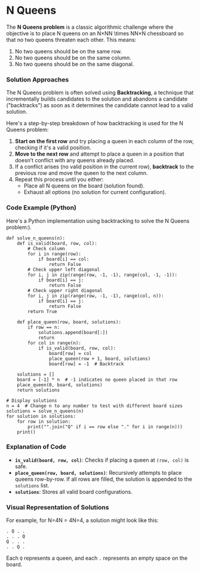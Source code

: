 # N Queens

The **N Queens problem** is a classic algorithmic challenge where the objective is to place N queens on an N×NN \times NN×N chessboard so that no two queens threaten each other. This means:

1.  No two queens should be on the same row.
2.  No two queens should be on the same column.
3.  No two queens should be on the same diagonal.

### Solution Approaches

The N Queens problem is often solved using **Backtracking**, a technique that incrementally builds candidates to the solution and abandons a candidate ("backtracks") as soon as it determines the candidate cannot lead to a valid solution.

Here's a step-by-step breakdown of how backtracking is used for the N Queens problem:

1.  **Start on the first row** and try placing a queen in each column of the row, checking if it's a valid position.
2.  **Move to the next row** and attempt to place a queen in a position that doesn’t conflict with any queens already placed.
3.  If a conflict arises (no valid position in the current row), **backtrack** to the previous row and move the queen to the next column.
4.  Repeat this process until you either:
    -   Place all N queens on the board (solution found).
    -   Exhaust all options (no solution for current configuration).

### Code Example (Python)

Here's a Python implementation using backtracking to solve the N Queens problem:).
```
def solve_n_queens(n):
    def is_valid(board, row, col):
        # Check column
        for i in range(row):
            if board[i] == col:
                return False
        # Check upper left diagonal
        for i, j in zip(range(row, -1, -1), range(col, -1, -1)):
            if board[i] == j:
                return False
        # Check upper right diagonal
        for i, j in zip(range(row, -1, -1), range(col, n)):
            if board[i] == j:
                return False
        return True

    def place_queen(row, board, solutions):
        if row == n:
            solutions.append(board[:])
            return
        for col in range(n):
            if is_valid(board, row, col):
                board[row] = col
                place_queen(row + 1, board, solutions)
                board[row] = -1  # Backtrack

    solutions = []
    board = [-1] * n  # -1 indicates no queen placed in that row
    place_queen(0, board, solutions)
    return solutions

# Display solutions
n = 4  # Change n to any number to test with different board sizes
solutions = solve_n_queens(n)
for solution in solutions:
    for row in solution:
        print("".join("Q" if i == row else "." for i in range(n)))
    print()
```
### Explanation of Code

-   **`is_valid(board, row, col)`**: Checks if placing a queen at `(row, col)` is safe.
-   **`place_queen(row, board, solutions)`**: Recursively attempts to place queens row-by-row. If all rows are filled, the solution is appended to the `solutions` list.
-   **`solutions`**: Stores all valid board configurations.

### Visual Representation of Solutions

For example, for N=4N = 4N=4, a solution might look like this:
```
. Q . .
. . . Q
Q . . .
. . Q .
```
Each `Q` represents a queen, and each `.` represents an empty space on the board.